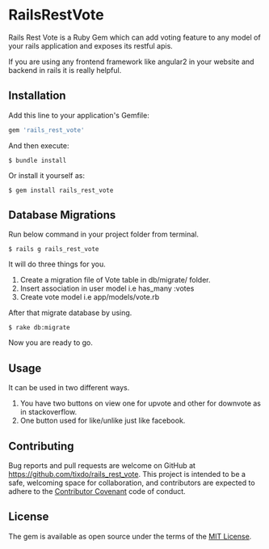 # RailsRestVote

Rails Rest Vote is a Ruby Gem which can add voting feature to any model of your rails application and exposes its restful apis.

If you are using any frontend framework like angular2 in your website and backend in rails it is really helpful.

## Installation

Add this line to your application's Gemfile:

```ruby
gem 'rails_rest_vote'
```

And then execute:

    $ bundle install

Or install it yourself as:

    $ gem install rails_rest_vote

## Database Migrations

Run below command in your project folder from terminal.

    $ rails g rails_rest_vote

It will do three things for you.

1. Create a migration file of Vote table in db/migrate/ folder.
2. Insert association in user model i.e has_many :votes
3. Create vote model i.e app/models/vote.rb

After that migrate database by using.

    $ rake db:migrate

Now you are ready to go.

## Usage

It can be used in two different ways.
1. You have two buttons on view one for upvote and other for downvote as in stackoverflow.
2. One button used for like/unlike just like facebook.

## Contributing

Bug reports and pull requests are welcome on GitHub at https://github.com/tixdo/rails_rest_vote. This project is intended to be a safe, welcoming space for collaboration, and contributors are expected to adhere to the [Contributor Covenant](http://contributor-covenant.org) code of conduct.


## License

The gem is available as open source under the terms of the [MIT License](http://opensource.org/licenses/MIT).
